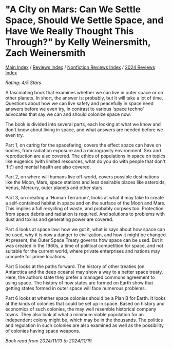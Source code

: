 # "A City on Mars: Can We Settle Space, Should We Settle Space, and Have We Really Thought This Through?" by Kelly Weinersmith, Zach Weinersmith

[Main Index](../../../README.md) / [Reviews Index](../../README.md) / [Nonfiction Reviews Index](../README.md) / [2024 Reviews Index](README.md)

*Rating: 4/5 Stars*

A fascinating book that examines whether we can live in outer space or on other planets. In short, the answer is: probably, but it will take a lot of time. Questions about how we can live safety and peacefully in space need answers before we even try, in contrast to various 'space techno' advocates that say we can and should colonize space now.

The book is divided into several parts, each looking at what we know and don't know about living in space, and what answers are needed before we even try.

Part 1, on caring for the spacefaring, covers the effect space can have on bodies, from radiation exposure and a microgravity environment. Sex and reproduction are also covered. The ethics of populations in space on topics like eugenics (with limited resources, what do you do with people that don't 'fit') and mental health are also covered.

Part 2, on where will humans live off-world, covers possible destinations like the Moon, Mars, space stations and less desirable places like asteroids, Venus, Mercury, outer planets and other stars.

Part 3, on creating a 'Human Terrarium', looks at what it may take to create a self-contained habitat in space and on the surface of the Moon and Mars. This implies a full recycling of waste, and probably corpses too. Protection from space debris and radiation is required. And solutions to problems with dust and toxins and generating power are covered.

Part 4 looks at space law: how we got it, what is says about how space can be used, why it is now a danger to civilization, and how it might be changed. At present, the Outer Space Treaty governs how space can be used. But it was created in the 1960s, a time of political competition for space, and not suitable for the current world, where private enterprises and nations may compete for prime locations.

Part 5 looks at the paths forward. The history of other treaties (on Antarctica and the deep oceans) may show a way to a better space treaty. Here, the authors state they prefer a managed commons agreement to using space. The history of how states are formed on Earth show that getting states formed in outer space will face numerous problems.

Part 6 looks at whether space colonies should be a Plan B for Earth. It looks at the kinds of colonies that could be set up in space. Based on history and economics of such colonies, the may well resemble historical company towns. They also look at what a minimum viable population for an independent colony might be, which may be in the thousands. The politics and regulation in such colonies are also examined as well as the possibility of colonies having space weapons.

*Book read from 2024/11/13 to 2024/11/19*
